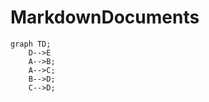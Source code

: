# MarkdownDocuments

```mermaid
graph TD;
    D-->E
    A-->B;
    A-->C;
    B-->D;
    C-->D;
```
